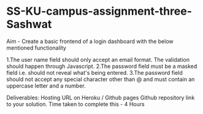 # SS-KU-campus-assignment-three-Sashwat
Aim - Create a basic frontend of a login dashboard with the below mentioned  functionality

1.The user name field should only accept an email format. The validation should happen through Javascript.
2.The password field must be a masked field i.e. should not reveal what's being entered. 
3.The password field should not accept any special character other than @ and must contain an uppercase letter and a number.


Deliverables: 
Hosting URL on Heroku / Github pages
Github repository link to your solution.
Time taken to complete this - 4 Hours
